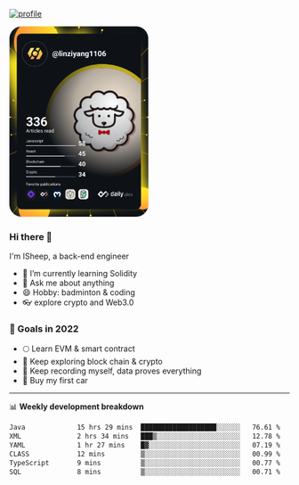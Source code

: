 [![profile](http://img.codelin.xyz/hello-im-isheep.svg)](https://www.calligrapher.ai/)

<a href="https://app.daily.dev/linziyang1106"><img src="/devcard.png" width="250" alt="ISheep's Dev Card"/></a>

### Hi there 🐏

I'm ISheep, a back-end engineer

- 🔭 I’m currently learning Solidity
- 💬 Ask me about anything
- 😄 Hobby: badminton & coding
- 👓 explore crypto and Web3.0

### 🚀 Goals in 2022
+ 🌕 Learn EVM & smart contract
+ 🤔 Keep exploring block chain & crypto
+ 🐏 Keep recording myself, data proves everything
+ 🚗 Buy my first car

-------

📊 **Weekly development breakdown**
<!--START_SECTION:waka-->

```text
Java             15 hrs 29 mins  ███████████████████░░░░░░   76.61 %
XML              2 hrs 34 mins   ███▒░░░░░░░░░░░░░░░░░░░░░   12.78 %
YAML             1 hr 27 mins    █▓░░░░░░░░░░░░░░░░░░░░░░░   07.19 %
CLASS            12 mins         ▒░░░░░░░░░░░░░░░░░░░░░░░░   00.99 %
TypeScript       9 mins          ▒░░░░░░░░░░░░░░░░░░░░░░░░   00.77 %
SQL              8 mins          ▒░░░░░░░░░░░░░░░░░░░░░░░░   00.71 %
```

<!--END_SECTION:waka-->
